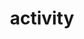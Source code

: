 ---
layout: default
title: activity
parent: App manifest file
grand_parent: App basics
nav_order: 3
---